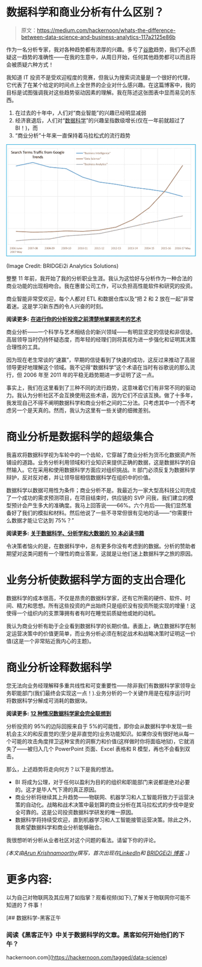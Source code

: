 # 数据科学和商业分析有什么区别？

> 原文：<https://medium.com/hackernoon/whats-the-difference-between-data-science-and-business-analytics-117a2125e86b>

作为一名分析专家，我对各种趋势都有浓厚的兴趣。多亏了[谷歌](https://hackernoon.com/tagged/google)趋势，我们不必质疑这一趋势的准确性——在我的生意中，从周日开始，任何其他趋势都可以而且将会被质疑六种方式！

我知道 IT 投资不是受欢迎程度的竞赛，但我认为搜索词流量是一个很好的代理，它代表了在某个给定的时间点上全世界的企业对什么感兴趣。在这篇博客中，我的目标是试图强调我对这些趋势驱动因素的理解。我在陈述这张图表中显而易见的东西。

1.  在过去的十年中，人们对“商业智能”的兴趣已经明显减弱
2.  经济衰退后，人们对“[数据科学](https://hackernoon.com/tagged/data-science)”的兴趣呈指数级增长(仅在一年前就超过了 BI！)，而
3.  “商业分析”十年来一直保持着马拉松式的流行趋势

![](img/f2530d43ea7053a45b147017914a908f.png)

(Image Credit: BRIDGEi2i Analytics Solutions)

整整 11 年前，我开始了我的分析职业生涯。我认为这恰好与分析作为一种合法的商业功能的出现相吻合。我在惠普公司工作，可以负担高性能软件和研究的投资。

商业智能非常受欢迎，每个人都对 ETL 和数据仓库以及“把 2 和 2 放在一起”非常着迷。这是学习新东西的令人兴奋的时刻。

**阅读更多:** [**在进行你的分析投资之前清楚地掌握思考的艺术**](http://bridgei2i.com/blog/master-art-thinking-clearly-making-analytics-investment/)

商业分析——一个科学与艺术相结合的新兴领域——有明显坚定的信徒和非信徒。高层领导当时仍持怀疑态度，而年轻的经理们则将其视为进一步强化和证明其决策合理性的工具。

因为现在老生常谈的“速赢”，早期的信徒看到了快速的成功，这反过来推动了高层领导更好地理解这个领域。我不记得“数据科学”这个术语在当时有谷歌说的那么流行，但 2006 年至 2011 年的平稳无趋势期进一步证明了这一点。

事实上，我们在这里看到了三种不同的流行趋势，这意味着它们有非常不同的驱动力。我认为分析社区不会互换使用这些术语，因为它们不应该互换。做了十多年，我发现自己不得不阐明数据科学和商业分析之间的二分法。只考虑其中一个而不考虑另一个是天真的。然而，我认为这里有一些关键的细微差别。

# 商业分析是数据科学的超级集合

我喜欢将数据科学视为车轮中的一个齿轮，它穿越了商业分析为货币化数据资产所铺设的道路。业务分析利用领域和行业知识来提供正确的数据，这是数据科学的自然输入。它在采用和使用数据科学方面应对组织挑战。It 部门必须反复为数据科学辩护，反对反对者，并让领导层相信数据科学在组织中的价值。

数据科学以数据可用性为条件；商业分析不是。我最近为一家大型高科技公司完成了一个成功的需求预测项目，在项目结束时，供应链的 SVP 问我，我们建立的模型预计会产生多大的准确度。我马上回答说——66%。六个月后——我们显然准备好了我们的模拟和材料。然后他说了一些不寻常但很有见地的话——“你需要什么数据才能让它达到 75%？”

**阅读更多:** [**关于数据科学、分析学和大数据的 10 本必读书籍**](http://bridgei2i.com/blog/10-must-read-books-data-science-analytics-big-data/)

令决策者恼火的是，在数据科学中，总有更多你没有考虑到的数据。分析的赞助者期望对这类问题有一个理性的商业答案，这就是让他们迷上数据科学之旅的原因。

# 业务分析使数据科学方面的支出合理化

数据科学的成本很高，不仅是昂贵的数据科学家，还有它所需的硬件、软件、时间、精力和思想。所有这些投资的产出始终只是组织没有投资所能实现的增量！这使得一个组织内的支票簿拥有者有时在睡觉前质疑他或她的动机。

我认为商业分析有助于企业看到数据科学的长期价值。表面上，确立数据科学在制定运营决策中的价值更简单，而业务分析必须在制定战术和战略决策时证明这一价值(这是一个非常贴近我内心的主题)。

# 商业分析诠释数据科学

您无法向业务经理解释多重共线性和可变重要性——除非我们有数据科学家领导业务职能部门(我们最终会实现这一点！).业务分析的一个关键作用是在程序运行时将数据科学分解成可消耗的数据块。

**阅读更多:** [**12 种情况数据科学家会完全联想到**](http://bridgei2i.com/blog/12-situations-data-scientists-will-totally-relate-to/)

分析投资的 95%的边际回报来自于 5%的可能性，即你会从数据科学中发现一些机会主义的和反直觉的(至少是非直觉的)业务功能知识。如果你没有很好地从每一个可能的攻击角度捍卫这种宝贵的洞察力和价值(这样做时你将面临地狱)，它就消失了——被归入几个 PowerPoint 页面、Excel 表格和 R 模型，再也不会看到双击。

那么，上述趋势将走向何方？以下是我的想法。

*   BI 将成为公理，对于任何以盈利为目的的组织和职能部门来说都是绝对必要的。这才是毕人气下滑的真正原因。
*   商业分析将继续其上升趋势——物联网、机器学习和人工智能将致力于运营决策的自动化。战略和战术决策中最划算的商业分析在其马拉松式的步伐中是安全可靠的。这是公司投资数据科学研发的唯一原因。
*   数据科学将持续受欢迎，直到机器学习和人工智能接管运营决策。除此之外，我希望数据科学和商业分析能够融合。

我很想听听分析从业者社区对这个问题的看法。请留下你的评论。

*(本文由*[*Arun Krishnamoorthy*](https://www.linkedin.com/in/arun-krishnamoorthy-7ba86430/)*撰写，首次出现在*[*LinkedIn*](https://www.linkedin.com/pulse/dichotomy-between-data-science-business-analytics-arun-krishnamoorthy/)*和* [*BRIDGEi2i 博客*](http://bridgei2i.com/blog/dichotomy-between-data-science-and-business-analytics/) *。)*

# 更多内容:

以为自己对物联网及其应用了如指掌？观看视频(如下),了解关于物联网你可能不知道的 7 件事！

[](https://hackernoon.com/tagged/data-science) [## 数据科学-黑客正午

### 阅读《黑客正午》中关于数据科学的文章。黑客如何开始他们的下午？

hackernoon.com](https://hackernoon.com/tagged/data-science)